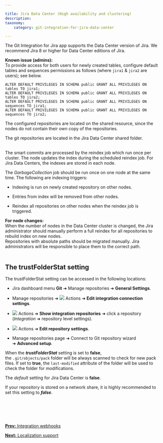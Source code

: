 ```yaml
---

title: Jira Data Center (High availability and clustering)
description:
taxonomy:
    category: git-integration-for-jira-data-center

---
```


The Git Integration for Jira app supports the Data Center version of Jira. We recommend Jira 8 or higher for Data Center editions of Jira.

<div class="bbb-callout bbb--info">
    <div class="irow">
    <div class="ilogobox">
        <span class="logoimg"></span>
    </div>
    <div class="imsgbox">
        <b>Known issue (admins):</b><br>
        To provide access for both users for newly created tables, configure default tables and sequences permissions as follows (where <code>jira1</code> & <code>jira2</code> are users); see below.<br>
        <div><pre><code>ALTER DEFAULT PRIVILEGES IN SCHEMA public GRANT ALL PRIVILEGES ON tables TO jira1;
ALTER DEFAULT PRIVILEGES IN SCHEMA public GRANT ALL PRIVILEGES ON tables TO jira2;
ALTER DEFAULT PRIVILEGES IN SCHEMA public GRANT ALL PRIVILEGES ON sequences TO jira1;
ALTER DEFAULT PRIVILEGES IN SCHEMA public GRANT ALL PRIVILEGES ON sequences TO jira2;</code></pre>
        </div>
    </div>
    </div>
</div>

The configured repositories are located on the shared resource, since the nodes do not contain their own copy of the repositories.

<div class="bbb-callout bbb--info">
    <div class="irow">
    <div class="ilogobox">
        <span class="logoimg"></span>
    </div>
    <div class="imsgbox">
        The git repositories are located in the Jira Data Center shared folder.
    </div>
    </div>
</div>
<br>

The smart commits are processed by the reindex job which run once per cluster. The node updates the index during the scheduled reindex job. For Jira Data Centers, the indexes are stored in each node.

The _GarbageCollection_ job should be run once on one node at the same time. The following are indexing triggers:

*   Indexing is run on newly created repository on other nodes.

*   Entries from index will be removed from other nodes.

*   Reindex all repositories on other nodes when the reindex job is triggered.

<div class="bbb-callout bbb--note">
    <div class="irow">
    <div class="ilogobox">
        <span class="logoimg"></span>
    </div>
    <div class="imsgbox">
        <b>For node changes:</b><br>
        When the number of nodes in the Data Center cluster is changed, the Jira administrator should manually perform a full reindex for all repositories to rebuild index on new nodes.
    </div>
    </div>
</div>

<div class="bbb-callout bbb--alert">
    <div class="irow">
    <div class="ilogobox">
        <span class="logoimg"></span>
    </div>
    <div class="imsgbox">
        Repositories with absolute paths should be migrated manually. Jira administrators will be responsible to place them to the correct path.
    </div>
    </div>
</div>
<br>

## The trustFolderStat setting

The trustFolderStat setting can be accessed in the following locations:

*   Jira dashboard menu **Git** ➜ Manage repositories ➜ **General Settings**.

*   Manage repositories ➜ <img src='/wp-content/uploads/actions-icon.png' /> Actions ➜ **Edit integration connection settings**.

*   <img src='/wp-content/uploads/actions-icon.png' /> Actions ➜ **Show integration repositories** ➜ click a repository (_Integration_ ➜ repository level settings).

*   <img src='/wp-content/uploads/actions-icon.png' /> Actions ➜ **Edit repository settings**.

*   Manage repositories page ➜ Connect to Git repository wizard ➜ **Advanced setup**.


When the _**trustFolderStat**_ setting is set to **false**, the `.git/objects/pack` folder will be always scanned to check for new pack files. If set to **true**, the `last-modified` attribute of the folder will be used to check the folder for modifications.

The _default_ setting for Jira Data Center is **false**.

<div class="bbb-callout bbb--alert">
    <div class="irow">
    <div class="ilogobox">
        <span class="logoimg"></span>
    </div>
    <div class="imsgbox">
        If your repository is stored on a network share, it is highly recommended to set this setting to <b><i>false</i></b>.
    </div>
    </div>
</div>

<p>&nbsp;</p>

<br>
<br>

[**Prev:** Integration webhooks](/git-integration-for-jira-data-center/integration-webhooks-gij-self-managed)

[**Next:** Localization support](/git-integration-for-jira-data-center/localization-support-gij-self-managed)


